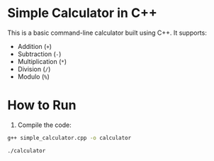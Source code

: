 # Simple Calculator in C++

This is a basic command-line calculator built using C++. It supports:

- Addition (`+`)
- Subtraction (`-`)
- Multiplication (`*`)
- Division (`/`)
- Modulo (`%`)

# How to Run

1. Compile the code:

```bash
g++ simple_calculator.cpp -o calculator

./calculator


